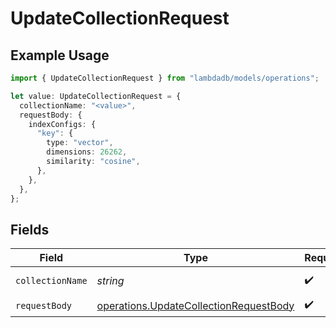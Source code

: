 # UpdateCollectionRequest

## Example Usage

```typescript
import { UpdateCollectionRequest } from "lambdadb/models/operations";

let value: UpdateCollectionRequest = {
  collectionName: "<value>",
  requestBody: {
    indexConfigs: {
      "key": {
        type: "vector",
        dimensions: 26262,
        similarity: "cosine",
      },
    },
  },
};
```

## Fields

| Field                                                                                            | Type                                                                                             | Required                                                                                         | Description                                                                                      |
| ------------------------------------------------------------------------------------------------ | ------------------------------------------------------------------------------------------------ | ------------------------------------------------------------------------------------------------ | ------------------------------------------------------------------------------------------------ |
| `collectionName`                                                                                 | *string*                                                                                         | :heavy_check_mark:                                                                               | Collection name.                                                                                 |
| `requestBody`                                                                                    | [operations.UpdateCollectionRequestBody](../../models/operations/updatecollectionrequestbody.md) | :heavy_check_mark:                                                                               | N/A                                                                                              |